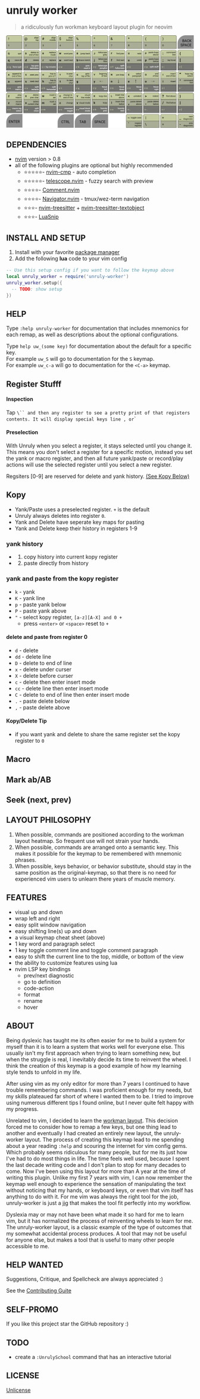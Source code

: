 # unruly worker
> a ridiculously fun workman keyboard layout plugin for neovim

![unruly worker vim layout cheatsheet](./asset/img/cheatsheet.png)

## DEPENDENCIES
* [nvim](https://neovim.io/) version > 0.8
* all of the following plugins are optional but highly recommended
  * ⭐⭐⭐⭐⭐- [nvim-cmp](https://github.com/hrsh7th/nvim-cmp) - auto completion
  * ⭐⭐⭐⭐⭐- [telescope.nvim](https://github.com/nvim-telescope/telescope.nvim) -
    fuzzy search with preview
  * ⭐⭐⭐⭐- [Comment.nvim](https://github.com/numToStr/Comment.nvim)
  * ⭐⭐⭐⭐- [Navigator.nvim](https://github.com/numToStr/Navigator.nvim) -
    tmux/wez-term navigation
  * ⭐⭐⭐- [nvim-treesitter](https://github.com/nvim-treesitter/nvim-treesitter) +
    [nvim-treesitter-textobject](https://github.com/nvim-treesitter/nvim-treesitter-textobjects)
  * ⭐⭐⭐- [LuaSnip](https://github.com/L3MON4D3/LuaSnip)

## INSTALL AND SETUP
1. Install with your favorite [package manager](https://github.com/folke/lazy.nvim)
2. Add the following **lua** code to your vim config

``` lua
-- Use this setup config if you want to follow the keymap above
local unruly_worker = require('unruly-worker')
unruly_worker.setup({
  -- TODO: show setup
})
```

## HELP
Type `:help unruly-worker` for documentation that includes mnemonics for each
remap, as well as descriptions about the optional configurations.

Type `help uw_(some key)` for documentation about the default for a specific key.  
For example `uw_S` will go to documentation for the `S` keymap.  
For example `uw_c-a` will go to documentation for the `<C-a>` keymap.  

## Register Stufff
#### Inspection
Tap `\`` and then any register to see a pretty print of that registers contents.
It will display special keys line `<enter>`, `<esc>` or `<c-q>`

#### Preselection
With Unruly when you select a register, it stays selected until you change it.
This means you don't select a register for a specific motion, instead you set
the yank or macro register, and then all future yank/paste or record/play
actions will use the selected register until you select a new register. 

Regsiters [0-9] are reserved for delete and yank history. [(See Kopy Below)](#Kopy)

## Kopy
* Yank/Paste uses a preselected register. `+` is the default
* Unruly always deletes into register `0`.
* Yank and Delete have seperate key maps for pasting
* Yank and Delete keep their history in registers 1-9

### yank history
<!-- TODO: how does pasting from history work -->
* 1) copy history into current kopy register
* 2) paste directly from history

### yank and paste from the kopy register
* `k` - yank
* `K` - yank line
* `p` - paste yank below
* `P` - paste yank above
* `"` - select kopy register, `[a-z][A-X] and 0 +`
  * press `<enter>` or `<space>` reset to `+`

#### delete and paste from register 0
* `d` - delete
* `dd` - delete line
* `D` - delete to end of line
* `x` - delete under curser
* `X` - delete before curser
* `c` - delete then enter insert mode
* `cc` - delete line then enter insert mode 
* `C` - delete to end of line then enter insert mode
* `.` - paste delete below
* `,` - paste delete above

#### Kopy/Delete Tip
* if you want yank and delete to share the same register set the kopy register
  to `0`

## Macro

## Mark ab/AB

## Seek (next, prev)

## LAYOUT PHILOSOPHY
1. When possible, commands are positioned according to the workman layout heatmap. So frequent use will not strain your hands.
2. When possible, commands are arranged onto a semantic key. This makes it possible for the keymap to be remembered with mnemonic phrases.
3. When possible, keys behavior, or behavior substitute, should stay in the same position as the original-keymap, so that there is no need for experienced vim users to unlearn there years of muscle memory.

## FEATURES
* visual up and down
* wrap left and right
* easy split window navigation
* easy shifting line(s) up and down
* a visual keymap cheat sheet (above)
* 1 key word and paragraph select
* 1 key toggle comment line and toggle comment paragraph
* easy to shift the current line  to the top, middle, or bottom of the view
* the ability to customize features using lua
* nvim LSP key bindings
  * prev/next diagnostic
  * go to definition
  * code-action
  * format
  * rename
  * hover

## ABOUT
Being dyslexic has taught me its often easier for me to build a system for
myself than it is to learn a system that works well for everyone else. This
usually isn't my first approach when trying to learn something new, but when
the struggle is real, I inevitably decide its time to reinvent the wheel. I
think the creation of this keymap is a good example of how my learning style tends to unfold in my life.

After using vim as my only editor for more than 7 years I continued to have
trouble remembering commands. I was proficient enough for my needs, but my
skills plateaued far short of where I wanted them to be. I tried to improve using numerous different tips I found online, but I never quite felt happy with my progress.

Unrelated to vim, I decided to learn the [workman layout](https://workmanlayout.org/).
This decision forced me to consider how to remap a few keys, but one thing lead
to another and eventually I had created an entirely new layout, the
unruly-worker layout. The process of creating this keymap lead to me spending about
a year reading `:help` and scouring the internet for vim config gems. Which
probably seems ridiculous for many people, but for me its just how I've had to
do most things in life. The time feels well used, because I spent the last decade
writing code and I don't plan to stop for many decades to come. Now I've been using
this layout for more than A year at the time of writing this plugin. Unlike
my first 7 years with vim, I can now remember the keymap well enough to experience the
sensation of manipulating the text without noticing that my hands, or
keyboard keys, or even that vim itself has anything to do with it. For me vim
was always the right tool for the job, unruly-worker is just a
[jig](https://en.wikipedia.org/wiki/Jig_%28tool%29) that makes the tool fit perfectly into my workflow.

Dyslexia may or may not have been what made it so hard for me to learn vim, but
it has normalized the process of reinventing wheels to learn for me. The
unruly-worker layout, is a classic example of the type of outcomes that my
somewhat accidental process produces. A tool that may not be useful for anyone
else, but makes a tool that is useful to many other people accessible to me.

## HELP WANTED
Suggestions, Critique, and Spellcheck are always appreciated :)

See the [Contributing Guite](./CONTRIBUTING.md)

## SELF-PROMO
If you like this project star the GitHub repository :)

## TODO
* create a `:UnrulySchool` command that has an interactive tutorial

## LICENSE
[Unlicense](https://unlicense.org/)
